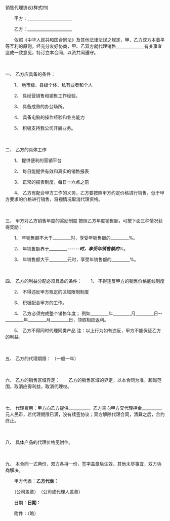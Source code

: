 



销售代理协议(样式四)



 

　　甲方：______________________

　　乙方：______________________　　

　　依照《中华人民共和国合同法》及其他法律法规之规定，甲、乙方双方本着平等互利的原则，经充分友好协商，甲、乙双方就代理销售______________有关事宜达成一致意见，特订立本合同，以资共同遵守。

　　

一、
 乙方应具备的条件：　　

　　1、 地市级、县级个体、私有业者和个人

　　2、 具经营销售和销售工作经验。

　　3、 具备成熟的办公场所。

　　4、 具备电脑的操作经验和业务能力

　　5、 积极支持我公司开展业务。

　　

二、
 乙方的具体工作　　

　　1、 提供便利的营销平台

　　2、 每日能提供有效和真实的销售报表

　　3、 正常的报表制度，每日十六点之前

　　4、 乙方有配合甲方工作的义务，乙方要按照甲方约定价格进行销售，低于甲方要求的价格进行销售，将视情况取消代理资格。

　　

三、
 甲方对乙方销售年度的奖励制度 按照乙方年度销售额，可按下面三种情况获得奖励：　　

　　1、 年销售额不大于_________时，享受年销售额的_________%。

　　2、 年销售额界于_________------_________时，享受年销售额的_________%。

　　3、 年销售额大于_________元时，享受年销售额的_________%。

　　

四、
 乙方的利益分配必须具备的条件：　　1、 不得违反甲方的销售价格底线制度

　　2、 不得违反甲方规定的区域限制制度

　　3、 积极配合甲方的工作。

　　4、 乙方必须完成整个销售年度； 例如_________年_________月_________日--_________年_________月_________日，领取相应返利。

　　5、 乙方不得同时代理同类产品 注：以上行为如有违反，甲方不能保证乙方的利益。

　　

五、
 乙方的代理期限： （一般一年）

　　

六、
 乙方的销售区域界定：　　乙方的销售区域的界定，以本合同为准，超越范围，取消应得利益，取消代理权。

　　

七、
 代理费用：甲方向乙方提供__________，乙方需向甲方交代理押金__________元人民币，若代理期限已满，没有续签协议；双方解除代理合同，清算之后，合约终止。

　　

八、
 具体产品的代理价格见附件。

　　

九、
 本合同一式两份，双方各持一份，签字盖章后生效。其他未尽事宜，双方协商解决。　　

　　甲方代表：______________________乙方代表：______________________　　

　　（公司盖章）　（公司或代理人盖章）　　

　　日期：______________________日期：______________________　　

　　附件：（略）

　　